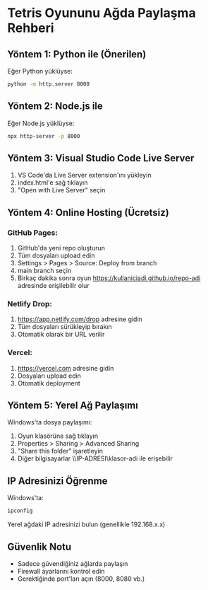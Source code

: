 # Tetris Oyununu Ağda Paylaşma Rehberi

## Yöntem 1: Python ile (Önerilen)

Eğer Python yüklüyse:
```bash
python -m http.server 8000
```

## Yöntem 2: Node.js ile

Eğer Node.js yüklüyse:
```bash
npx http-server -p 8000
```

## Yöntem 3: Visual Studio Code Live Server

1. VS Code'da Live Server extension'ını yükleyin
2. index.html'e sağ tıklayın
3. "Open with Live Server" seçin

## Yöntem 4: Online Hosting (Ücretsiz)

### GitHub Pages:
1. GitHub'da yeni repo oluşturun
2. Tüm dosyaları upload edin
3. Settings > Pages > Source: Deploy from branch
4. main branch seçin
5. Birkaç dakika sonra oyun https://kullaniciadi.github.io/repo-adi adresinde erişilebilir olur

### Netlify Drop:
1. https://app.netlify.com/drop adresine gidin
2. Tüm dosyaları sürükleyip bırakın
3. Otomatik olarak bir URL verilir

### Vercel:
1. https://vercel.com adresine gidin
2. Dosyaları upload edin
3. Otomatik deployment

## Yöntem 5: Yerel Ağ Paylaşımı

Windows'ta dosya paylaşımı:
1. Oyun klasörüne sağ tıklayın
2. Properties > Sharing > Advanced Sharing
3. "Share this folder" işaretleyin
4. Diğer bilgisayarlar \\\\IP-ADRESI\\klasor-adi ile erişebilir

## IP Adresinizi Öğrenme

Windows'ta:
```cmd
ipconfig
```

Yerel ağdaki IP adresinizi bulun (genellikle 192.168.x.x)

## Güvenlik Notu

- Sadece güvendiğiniz ağlarda paylaşın
- Firewall ayarlarını kontrol edin
- Gerektiğinde port'ları açın (8000, 8080 vb.)
